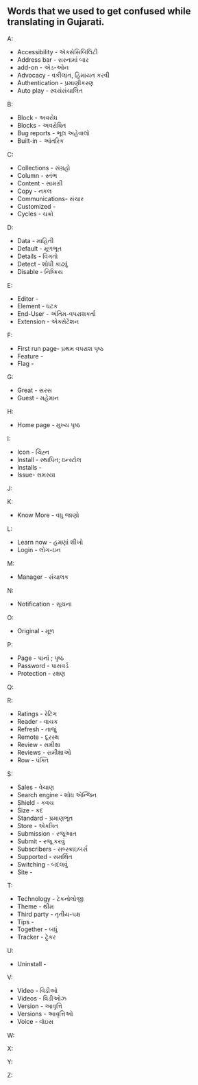 ## Words that we used to get confused while translating in Gujarati. 

A:

* Accessibility - ઍક્સેસિબિલિટી
* Address bar - સરનામાં બાર
* add-on - એડ-ઓન
* Advocacy - વકીલાત, હિમાયત કરવી
* Authentication - પ્રમાણીકરણ
* Auto play - સ્વયંસંચાલિત

B:

* Block - અવરોધ
* Blocks - અવરોધિત
* Bug reports - ભૂલ અહેવાલો
* Built-in - આંતરિક

C:

* Collections - સંગ્રહો
* Column - સ્તંભ
* Content - સામગ્રી
* Copy - નકલ
* Communications- સંચાર
* Customized -
* Cycles - ચક્રો

D:

* Data - માહિતી
* Default - મૂળભૂત
* Details - વિગતો
* Detect - શોધી કાઢવું
* Disable - નિષ્ક્રિય

E:

* Editor -
* Element - ધટક
* End-User - અંતિમ-વપરાશકર્તા
* Extension - એક્સેટેંશન

F:

* First run page- પ્રથમ વપરાશ પૃષ્ઠ
* Feature -
* Flag -

G:

* Great - સરસ
* Guest - મહેમાન

H:

* Home page - મુખ્ય પૃષ્ઠ

I:

* Icon - ચિહ્ન
* Install - સ્થાપિત; ઇન્સ્ટોલ
* Installs -
* Issue- સમસ્યા

J:

K:

* Know More - વધુ જાણો

L:

* Learn now - હમણાં શીખો
* Login - લોગ-ઇન

M:

* Manager - સંચાલક

N:

* Notification - સૂચના

O:

* Original - મૂળ

P:

* Page - પાનાં ; પૃષ્ઠ
* Password - પાસવર્ડ
* Protection - રક્ષણ

Q:

R:

* Ratings - રેટિંગ
* Reader - વાચક
* Refresh - તાજું
* Remote - દૂરસ્થ
* Review - સમીક્ષા
* Reviews - સમીક્ષાઓ
* Row - પંક્તિ

S:

* Sales - વેચાણ
* Search engine - શોધ એન્જિન
* Shield - કવચ
* Size - કદ
* Standard - પ્રમાણભૂત
* Store - એકત્રિત
* Submission - રજૂઆત
* Submit - રજૂ કરવું
* Subscribers - સબ્સ્ક્રાઇબર્સ
* Supported - સમર્થિત
* Switching - બદલવું
* Site -

T:

* Technology - ટેકનોલોજી
* Theme - થીમ
* Third party - તૃતીય-પક્ષ
* Tips -
* Together - બધું
* Tracker - ટ્રેકર

U:

* Uninstall -

V:

* Video - વિડીઓ
* Videos - વિડીઓઝ
* Version - આવૃત્તિ
* Versions - આવૃત્તિઓ
* Voice - વૉઇસ

W:

X:

Y:

Z:
